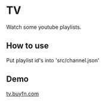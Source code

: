 # TV

Watch some youtube playlists.

## How to use

Put playlist id's into 'src/channel.json'

## Demo

[tv.buyfn.com](tv.buyfn.com)